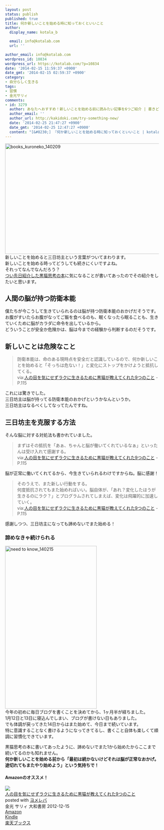 ```yaml
---
layout: post
status: publish
published: true
title: 何か新しいことを始める時に知っておくといいこと
author:
  display_name: kotala_b

  email: info@kotalab.com
  url: ''

author_email: info@kotalab.com
wordpress_id: 10834
wordpress_url: https://kotalab.com/?p=10834
date: '2014-02-15 11:59:37 +0900'
date_gmt: '2014-02-15 02:59:37 +0900'
category:
- 自分らしく生きる
tags:
- 習慣
- 金光サリィ
comments:
- id: 3279
  author: あなたへおすすめ！新しいことを始める前に読みたい記事を6つご紹介 | 書きどき.com
  author_email: ''
  author_url: http://kakidoki.com/try-something-new/
  date: '2014-02-25 21:47:27 +0900'
  date_gmt: '2014-02-25 12:47:27 +0900'
  content: "[&#8230;] 『何か新しいことを始める時に知っておくといいこと | kotala&#8217;s note』 [&#8230;]"
---
```

<p><img src="https://kotalab.com/wp-content/uploads/books_kuroneko_140209-546x361.jpg" alt="books_kuroneko_140209" width="546" height="361" class="alignnone size-large wp-image-10797" /><br />
新しいことを始めると三日坊主という言葉がついてまわります。<br />
新しいことを始める時ってどうしても続きにくいですよね。<br />
それってなんでなんだろう？<br />
<a href="https://kotalab.com/books-kuroneko" title="ストレスフリーな自分の作り方 &ndash; 人の目を気にせずラクに生きるために黒猫が教えてくれた9つのこと 金光サリィ著">つい先日紹介した黒猫思考の本</a>に気になることが書いてあったのでその紹介をしたいと思います。<br />
</p>
<!--more-->
<h2>人間の脳が持つ防衛本能</h2>
<p>僕たちが今こうして生きていられるのは脳が持つ防衛本能のおかげだそうです。<br />
お腹がすいたらお腹がなってご飯を食べるのも、眠くなったら眠ることも、生きていくために脳がカラダに命令を出しているから。<br />
<span class="b">どういうことが安全か危険かは、脳は今までの経験から判断するのだそうです。</span></p>
<h2>新しいことは危険なこと</h2>
<blockquote><p>
防衛本能は、命のある現時点を安全だと認識しているので、何か新しいことを始めると「そっちは危ない！」と変化にストップをかけようと抵抗してくる。<br />
via:<a href="https://www.amazon.co.jp/exec/obidos/asin/4479771808/same-22/" rel="nofollow" target="_blank">人の目を気にせずラクに生きるために黒猫が教えてくれた9つのこと</a> - P.115</p></blockquote>
<p>これには驚きでした。<br />
三日坊主は脳が持ってる防衛本能のおかげというかなんというか。<br />
<span class="b">三日坊主はなるべくしてなってたんですね</span>。</p>
<h2>三日坊主を克服する方法</h2>
<p>そんな脳に対する対処法も書かれていました。</p>
<blockquote><p>
まずはその抵抗を「あぁ、ちゃんと脳が働いてくれているなぁ」といったんは受け入れて感謝する。<br />
via:<a href="https://www.amazon.co.jp/exec/obidos/asin/4479771808/same-22/" rel="nofollow" target="_blank">人の目を気にせずラクに生きるために黒猫が教えてくれた9つのこと</a> - P.115
</p></blockquote>
<p>脳が正常に働いてくれてるから、今生きていられるわけですからね。脳に感謝！</p>
<blockquote><p>
そのうえで、また新しい行動をする。<br />
何度抵抗されてもまた始めればいい。脳自体が、「あれ？変化したほうが生きるのにラク？」とプログラムされてしまえば、変化は飛躍的に加速していく。<br />
via:<a href="https://www.amazon.co.jp/exec/obidos/asin/4479771808/same-22/" rel="nofollow" target="_blank">人の目を気にせずラクに生きるために黒猫が教えてくれた9つのこと</a> - P.115</p></blockquote>
<p><span class="b">感謝しつつ、三日坊主になっても諦めないでまた始める！</span></p>
<h3>諦めなきゃ続けられる</h3>
<p><img src="https://kotalab.com/wp-content/uploads/need-to-know_140215-300x532.jpg" alt="need to know_140215" width="300" height="532" class="alignnone size-medium wp-image-10836" /><br />
今年の初めに毎日ブログを書くことを決めてから、1ヶ月半が経ちました。<br />
1月12日と13日に寝込んでしまい、ブログが書けない日もありました。<br />
でも体調が戻ってきた14日からはまた始めて、今日まで続いています。<br />
特に意識することなく書けるようになってきてるし、書くこと自体も楽しくて順調に習慣化できています。</p>
<p>黒猫思考の本に書いてあったように、諦めないでまた1から始めたからここまで続いてるのかも知れません。<br />
<strong>何か新しいことを始める前から「最初は続かないけどそれは脳が正常なおかげ。途切れてもまたやり始めよう」という気持ちで！</strong></p>
<h4 class="aam">Amazonのオススメ！</h4>
<div class="booklink-box">
<div class="booklink-image"><a href="https://www.amazon.co.jp/exec/obidos/asin/4479771808/same-22/" rel="nofollow" target="_blank"><img src="https://images-fe.ssl-images-amazon.com/images/I/51MW7e5rPSL._SL160_.jpg" style="border: none;" /></a></div>
<div class="booklink-info">
<div class="booklink-name"><a href="https://www.amazon.co.jp/exec/obidos/asin/4479771808/same-22/" rel="nofollow" target="_blank">人の目を気にせずラクに生きるために黒猫が教えてくれた9つのこと</a>
<div class="booklink-powered-date">posted with <a href="https://yomereba.com" rel="nofollow" target="_blank">ヨメレバ</a></div>
</div>
<div class="booklink-detail">金光 サリィ 大和書房 2012-12-15    </div>
<div class="booklink-link2">
<div class="shoplinkamazon"><a href="https://www.amazon.co.jp/exec/obidos/asin/4479771808/same-22/" rel="nofollow" target="_blank" title="アマゾン" >Amazon</a></div>
<div class="shoplinkkindle"><a href="https://www.amazon.co.jp/gp/search?keywords=%90l%82%CC%96%DA%82%F0%8BC%82%C9%82%B9%82%B8%83%89%83N%82%C9%90%B6%82%AB%82%E9%82%BD%82%DF%82%C9%8D%95%94L%82%AA%8B%B3%82%A6%82%C4%82%AD%82%EA%82%BD9%82%C2%82%CC%82%B1%82%C6&__mk_ja_JP=%83J%83%5E%83J%83i&url=node%3D2275256051&tag=same-22" rel="nofollow" target="_blank" >Kindle</a></div>
<div class="shoplinkrakuten"><a href="http://c.af.moshimo.com/af/c/click?a_id=374941&p_id=56&pc_id=56&pl_id=637&s_v=b5Rz2P0601xu&url=http%3A%2F%2Fbooks.rakuten.co.jp%2Frb%2F12085501%2F" rel="nofollow" target="_blank" title="楽天ブックス" >楽天ブックス</a></div>
</p></div>
</div>
<div class="booklink-footer"></div>
</div>
